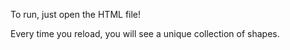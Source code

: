To run, just open the HTML file!

Every time you reload, you will see a unique collection of shapes.
